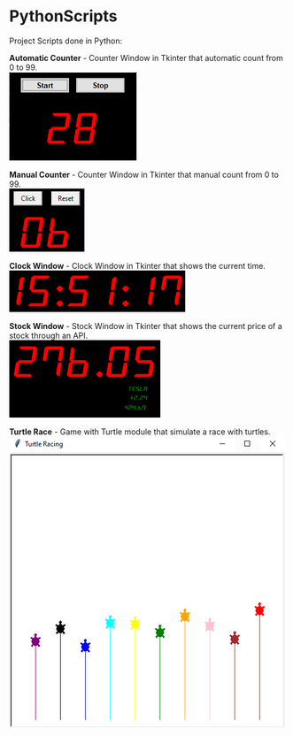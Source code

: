 # PythonScripts

Project Scripts done in Python:

**Automatic Counter** - Counter Window in Tkinter that automatic count from 0 to 99.  
![AutomaticCounter](AutomaticCounter.PNG)

**Manual Counter** - Counter Window in Tkinter that manual count from 0 to 99.  
![ManualCounter](ManualCounter.PNG)

**Clock Window** - Clock Window in Tkinter that shows the current time.  
![ClockWindow](ClockWindow.PNG)

**Stock Window** - Stock Window in Tkinter that shows the current price of a stock through an API.  
![StockWindow](StockWindow.png)

**Turtle Race** - Game with Turtle module that simulate a race with turtles.  
![TurtleRace](TurtleRace.PNG)
